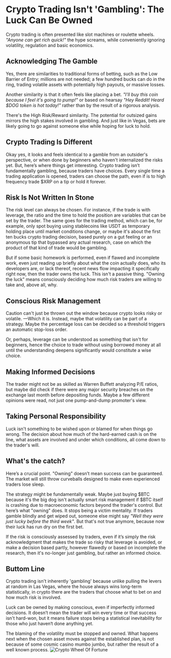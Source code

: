 # Crypto Trading Isn't 'Gambling': The Luck Can Be Owned
Crypto trading is often presented like slot machines or roulette wheels. _"Anyone can get rich quick!"_ the hype screams, while conveniently ignoring volatility, regulation and basic economics.

## Acknowledging The Gamble
Yes, there are similarities to traditional forms of betting, such as the Low Barrier of Entry; millions are not needed; a few hundred bucks can do in the ring, trading volatile assets with potentially high payouts, or massive losses.

Another similarity is that it often feels like placing a bet. _"I'll buy this coin because I feel it's going to pump!"_ or based on hearsay _"Hey Reddit! Heard $DOG token is hot today!"_ rather than by the result of a rigorous analysis. 

There's the High Risk/Reward similarity. The potential for outsized gains mirrors the high stakes involved in gambling. And just like in Vegas, bets are likely going to go against someone else while hoping for luck to hold.

## Crypto Trading Is Different
Okay yes, it looks and feels identical to a gamble from an outsider's perspective, or when done by beginners who haven't internalized the risks yet. But, here’s where things get interesting. Crypto trading isn’t fundamentally gambling, because traders have choices. Every single time a trading application is opened, traders can choose the path, even if is to high frequency trade $XRP on a tip or hold it forever.

## Risk Is Not Written In Stone
The risk level can always be chosen. For instance, if the trade is with leverage, the ratio and the time to hold the position are variables that can be set by the trader. The same goes for the trading method, which can be, for example, only spot buying using stablecoins like USDT as temporary holding place until market conditions change, or maybe it's about the first ten bucks crypto trading decision, based purely on a gut feeling or an anonymous tip that bypassed any actual research, case on which the product of that kind of trade would be gambling.

But if some basic homework is performed, even if flawed and incomplete work, even just reading up briefly about what the coin actually does, who its developers are, or lack thereof, recent news flow impacting it specifically right now, then the trader owns the luck. This isn't a passive thing. "Owning the luck" means consciously deciding how much risk traders are willing to take and, above all, why.

## Conscious Risk Management
Caution can't just be thrown out the window because crypto looks risky or volatile. —Which it is. Instead, maybe that volatility can be part of a strategy. Maybe the percentage loss can be decided so a threshold triggers an automatic stop-loss order. 

Or, perhaps, leverage can be understood as something that isn't for beginners, hence the choice to trade without using borrowed money at all until the understanding deepens significantly would constitute a wise choice.

## Making Informed Decisions
The trader might not be as skilled as Warren Buffett analyzing P/E ratios, but maybe did check if there were any major security breaches on the exchange last month before depositing funds. Maybe a few different opinions were read, not just one pump-and-dump promoter's view.

## Taking Personal Responsibility
Luck isn't something to be wished upon or blamed for when things go wrong. The decision about how much of the hard-earned cash is on the line, what assets are involved and under which conditions, all come down to the trader's will.

## What's the catch?
Here’s a crucial point. "Owning" doesn’t mean success can be guaranteed. The market will still throw curveballs designed to make even experienced traders lose sleep. 

The strategy might be fundamentally weak. Maybe just buying $BTC because it's the big dog isn't actually smart risk management if $BTC itself is crashing due to macroeconomic factors beyond the trader's control. But here’s what "owning" does. It stops being a victim mentality. If traders gamble blindly and get wiped out, someone else might say _"Well they were just lucky before the third week"_. But that's not true anymore, because now their luck has run dry on the first bet.

If the risk is consciously assessed by traders, even if it’s simply the risk acknowledgment that makes the trade so risky that leverage is avoided, or make a decision based partly, however flawedly or based on incomplete the research, then it's no-longer just gambling, but rather an informed choice.

## Buttom Line
Crypto trading isn't inherently 'gambling' because unlike pulling the levers at random in Las Vegas, where the house always wins long-term statistically, in crypto there are the traders that choose what to bet on and how much risk is involved.

Luck can be owned by making conscious, even if imperfectly informed decisions. It doesn’t mean the trader will win every time or that success isn't hard-won, but it means failure stops being a statistical inevitability for those who just haven‘t done anything yet.

The blaming of the volatility must be stopped and owned. What happens next when the chosen asset moves against the established plan, is not because of some cosmic casino mumbo jumbo, but rather the result of a well known process.
![Crypto Wheel Of Fortune](CryptoWheelOfFortune.png)